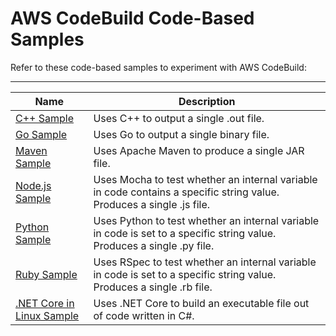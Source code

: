 # AWS CodeBuild Code\-Based Samples<a name="code-based-samples"></a>

Refer to these code\-based samples to experiment with AWS CodeBuild:


****  

| Name | Description | 
| --- | --- | 
| [C\+\+ Sample](sample-c-plus-plus-hw.md) | Uses C\+\+ to output a single \.out file\. | 
| [Go Sample](sample-go-hw.md) | Uses Go to output a single binary file\. | 
| [Maven Sample](sample-maven-5m.md) | Uses Apache Maven to produce a single JAR file\. | 
| [Node\.js Sample](sample-nodejs-hw.md) | Uses Mocha to test whether an internal variable in code contains a specific string value\. Produces a single \.js file\. | 
| [Python Sample](sample-python-hw.md) | Uses Python to test whether an internal variable in code is set to a specific string value\. Produces a single \.py file\. | 
| [Ruby Sample](sample-ruby-hw.md) | Uses RSpec to test whether an internal variable in code is set to a specific string value\. Produces a single \.rb file\. | 
| [\.NET Core in Linux Sample](sample-net-core-linux.md) | Uses \.NET Core to build an executable file out of code written in C\#\. | 